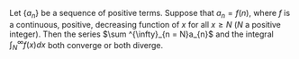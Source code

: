 Let $\{ a_{n} \}$ be a sequence of positive terms. Suppose that $a_{n} = f(n)$, where $f$ is a continuous, positive, decreasing function of $x$ for all $x \ge N$ ($N$ a positive integer). Then the series $\sum ^{\infty}_{n = N}a_{n}$ and the integral $\int ^{\infty}_{N}f(x) dx$ both converge or both diverge.